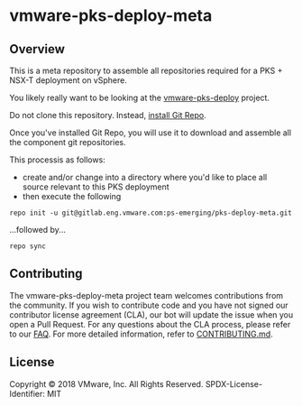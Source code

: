 # vmware-pks-deploy-meta

## Overview
This is a meta repository to assemble all repositories required for a PKS + NSX-T deployment on vSphere.

You likely really want to be looking at the [vmware-pks-deploy](https://github.com/vmware/vmware-pks-deploy) project.

Do not clone this repository. Instead, [install Git Repo](https://source.android.com/source/downloading#installing-repo).

Once you've installed Git Repo, you will use it to download and assemble all the component git repositories.

This processis as follows:
* create and/or change into a directory where you'd like to place all source relevant to this PKS deployment
* then execute the following

`repo init -u git@gitlab.eng.vmware.com:ps-emerging/pks-deploy-meta.git`

...followed by...

`repo sync`

## Contributing

The vmware-pks-deploy-meta project team welcomes contributions from the community. If you wish to contribute code and you have not
signed our contributor license agreement (CLA), our bot will update the issue when you open a Pull Request. For any
questions about the CLA process, please refer to our [FAQ](https://cla.vmware.com/faq). For more detailed information,
refer to [CONTRIBUTING.md](CONTRIBUTING.md).

## License

Copyright © 2018 VMware, Inc. All Rights Reserved.
SPDX-License-Identifier: MIT
